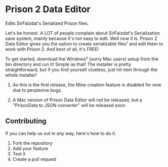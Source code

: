 # Prison 2 Data Editor
Edits SirFaizdat's Serialized Prison files.

Let's be honest. A LOT of people complain about SirFaizdat's Serialization save system, mainly because it's not easy to edit. Well now it is. Prison 2 Data Editor gives you the option to create serializable files¹ and edit them to work with Prison 2. And best of all, it's FREE!

To get started, download the Windows² (sorry Mac users) setup from the bin directory and run it! Simple as that! The installer is pretty straightforward, but if you find yourself clueless, just hit next through the whole installer!

1) As this is the first release, the Mine creation feature is disabled for now due to perplexive bugs.

2) A Mac version of Prison Data Editor will not be released, but a "PrisonData to JSON converter" will be released soon.

## Contributing

If you can help us out in any way, here's how to do it.

1. Fork the repository
2. Add your feature
3. Test it
4. Create a pull request
